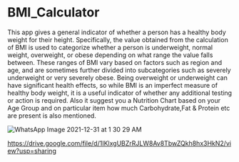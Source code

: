




# BMI_Calculator
This app gives a general indicator of whether a person has a healthy body weight for their height. 
Specifically, the value obtained from the calculation of BMI is used to categorize whether a person is underweight, normal weight, overweight, or obese depending on what range the value falls between. 
These ranges of BMI vary based on factors such as region and age, and are sometimes further divided into subcategories such as severely underweight or very severely obese. 
Being overweight or underweight can have significant health effects, so while BMI is an imperfect measure of healthy body weight, 
it is a useful indicator of whether any additional testing or action is required.
Also it suggest you a Nutrition Chart based on your Age Group and on particular item how much Carbohydrate,Fat & Protein etc are present is also mentioned.




![WhatsApp Image 2021-12-31 at 1 30 29 AM](https://user-images.githubusercontent.com/87956374/147784538-e0d47006-f222-4e5d-8346-4aab36204e54.jpeg)


https://drive.google.com/file/d/1IKlxgUBZrRJLW8Av8TbwZQkh8hx3HkN2/view?usp=sharing
